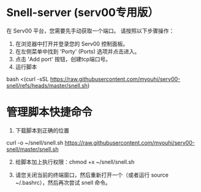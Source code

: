 # Snell-server (serv00专用版）
在 Serv00 平台，您需要先手动获取一个端口。
请按照以下步骤操作：
1. 在浏览器中打开并登录您的 Serv00 控制面板。
2. 在左侧菜单中找到 'Porty' (Ports) 选项并点击进入。
3. 点击 'Add port' 按钮，创建tcp端口号。
4. 运行脚本

bash <(curl -sSL https://raw.githubusercontent.com/myouhi/serv00-snell/refs/heads/master/snell.sh)

# 管理脚本快捷命令

1. 下载脚本到正确的位置

curl -o ~/snell/snell.sh https://raw.githubusercontent.com/myouhi/serv00-snell/master/snell.sh

2. 给脚本加上执行权限：chmod +x ~/snell/snell.sh

3. 请您关闭当前的终端窗口，然后重新打开一个（或者运行 source ~/.bashrc），然后再次尝试 snell 命令。



